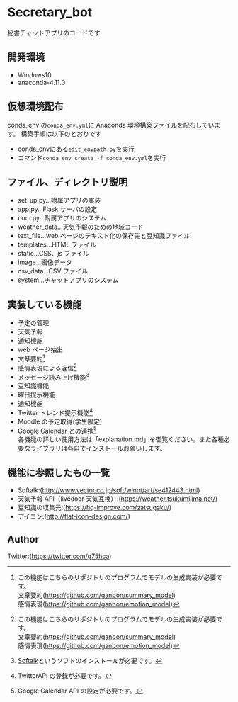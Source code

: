# Secretary_bot
秘書チャットアプリのコードです

## 開発環境
- Windows10
- anaconda-4.11.0

## 仮想環境配布
conda_env の`conda_env.yml`に Anaconda 環境構築ファイルを配布しています。
構築手順は以下のとおりです  
- conda_envにある`edit_envpath.py`を実行
- コマンド`conda env create -f conda_env.yml`を実行

## ファイル、ディレクトリ説明
- set_up.py…附属アプリの実装
- app.py…Flask サーバの設定
- com.py…附属アプリのシステム
- weather_data…天気予報のための地域コード
- text_file…web ページのテキスト化の保存先と豆知識ファイル
- templates…HTML ファイル
- static…CSS、js ファイル
- image…画像データ
- csv_data…CSV ファイル
- system…チャットアプリのシステム

## 実装している機能
- 予定の管理
- 天気予報
- 通知機能
- web ページ抽出
- 文章要約[^1]
- 感情表現による返信[^1]
- メッセージ読み上げ機能[^2]
- 豆知識機能
- 曜日提示機能
- 通知機能
- Twitter トレンド提示機能[^3]
- Moodle の予定取得(学生限定)
- Google Calendar との連携[^4]  
  各機能の詳しい使用方法は「explanation.md」を御覧ください。また各種必要なライブラリは各自でインストールお願いします。

[^1]:
    この機能はこちらのリポジトリのプログラムでモデルの生成実装が必要です。  
    文章要約(https://github.com/ganbon/summary_model)  
    感情表現(https://github.com/ganbon/emotion_model)

[^2]: [Softalk](http://www.vector.co.jp/soft/winnt/art/se412443.html)というソフトのインストールが必要です。
[^3]: TwitterAPI の登録が必要です。
[^4]: Google Calendar API の設定が必要です。

## 機能に参照したもの一覧
- Softalk:(http://www.vector.co.jp/soft/winnt/art/se412443.html)
- 天気予報 API（livedoor 天気互換）:(https://weather.tsukumijima.net/)
- 豆知識の収集元:(https://hq-improve.com/zatsugaku/)
- アイコン:(http://flat-icon-design.com/)

## Author
Twitter:(https://twitter.com/g75hca)
